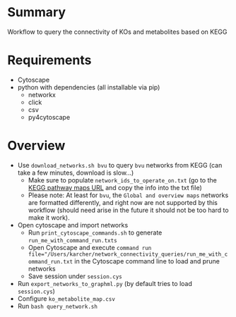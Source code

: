 # Summary

Workflow to query the connectivity of KOs and metabolites based on KEGG

# Requirements
- Cytoscape
- python with dependencies (all installable via pip)
  - networkx
  - click
  - csv
  - py4cytoscape

# Overview

- Use `download_networks.sh bvu` to query `bvu` networks from KEGG (can take a few minutes, download is slow...)
  - Make sure to populate `network_ids_to_operate_on.txt` (go to the [KEGG pathway maps URL](https://www.genome.jp/kegg-bin/show_organism?menu_type=pathway_maps&org=bvu) and copy the info into the txt file)
  - Please note: At least for `bvu`, the `Global and overview maps` networks are formatted differently, and right now are not supported by this workflow (should need arise in the future it should not be too hard to make it work).
- Open cytoscape and import networks
  - Run `print_cytoscape_commands.sh` to generate `run_me_with_command_run.txts`
  - Open Cytoscape and execute `command run file="/Users/karcher/network_connectivity_queries/run_me_with_command_run.txt` in the Cytoscape command line to load and prune networks
  - Save session under `session.cys`
- Run `export_networks_to_graphml.py` (by default tries to load `session.cys`)
- Configure `ko_metabolite_map.csv`
- Run `bash query_network.sh` 
